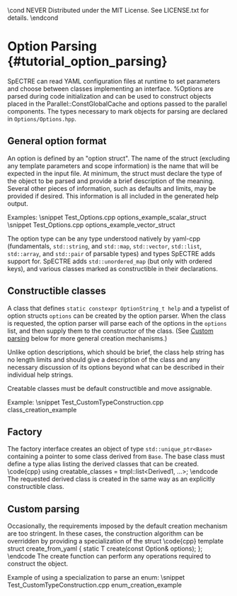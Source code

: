 \cond NEVER
Distributed under the MIT License.
See LICENSE.txt for details.
\endcond
# Option Parsing {#tutorial_option_parsing}

SpECTRE can read YAML configuration files at runtime to set parameters
and choose between classes implementing an interface.  %Options are
parsed during code initialization and can be used to construct objects
placed in the Parallel::ConstGlobalCache and options passed to the
parallel components.  The types necessary to mark objects for parsing
are declared in `Options/Options.hpp`.

## General option format

An option is defined by an "option struct".  The name of the struct
(excluding any template parameters and scope information) is the name
that will be expected in the input file.  At minimum, the struct must
declare the type of the object to be parsed and provide a brief
description of the meaning.  Several other pieces of information, such
as defaults and limits, may be provided if desired.  This information
is all included in the generated help output.

Examples:
\snippet Test_Options.cpp options_example_scalar_struct
\snippet Test_Options.cpp options_example_vector_struct

The option type can be any type understood natively by yaml-cpp
(fundamentals, `std::string`, and `std::map`, `std::vector`,
`std::list`, `std::array`, and `std::pair` of parsable types) and
types SpECTRE adds support for.  SpECTRE adds `std::unordered_map`
(but only with ordered keys), and various classes marked as
constructible in their declarations.

## Constructible classes

A class that defines `static constexpr OptionString_t help` and a
typelist of option structs `options` can be created by the option
parser.  When the class is requested, the option parser will parse
each of the options in the `options` list, and then supply them to the
constructor of the class.  (See [Custom parsing](#custom-parsing)
below for more general creation mechanisms.)

Unlike option descriptions, which should be brief, the class help
string has no length limits and should give a description of the class
and any necessary discussion of its options beyond what can be
described in their individual help strings.

Creatable classes must be default constructible and move assignable.

Example:
\snippet Test_CustomTypeConstruction.cpp class_creation_example

## Factory

The factory interface creates an object of type
`std::unique_ptr<Base>` containing a pointer to some class derived
from `Base`.  The base class must define a type alias listing the
derived classes that can be created.
\code{cpp}
 using creatable_classes = tmpl::list<Derived1, ...>;
\endcode
The requested derived class is created in the same way as an
explicitly constructible class.

## <a name="custom-parsing"></a>Custom parsing

Occasionally, the requirements imposed by the default creation
mechanism are too stringent.  In these cases, the construction
algorithm can be overridden by providing a specialization of the
struct
\code{cpp}
template <typename T>
struct create_from_yaml {
  static T create(const Option& options);
};
\endcode
The create function can perform any operations required to construct
the object.

Example of using a specialization to parse an enum:
\snippet Test_CustomTypeConstruction.cpp enum_creation_example

